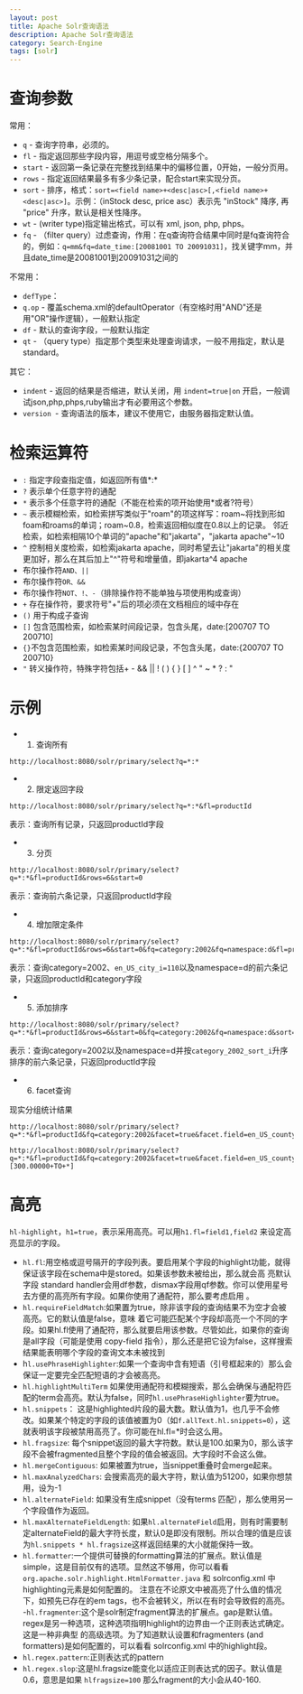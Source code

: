 ```yaml
---
layout: post
title: Apache Solr查询语法
description: Apache Solr查询语法
category: Search-Engine
tags: [solr]
---
```


# 查询参数

常用：

- `q` - 查询字符串，必须的。
- `fl` - 指定返回那些字段内容，用逗号或空格分隔多个。
- `start` - 返回第一条记录在完整找到结果中的偏移位置，0开始，一般分页用。
- `rows` - 指定返回结果最多有多少条记录，配合start来实现分页。
- `sort` - 排序，格式：`sort=<field name>+<desc|asc>[,<field name>+<desc|asc>]`。示例：（inStock desc, price asc）表示先 "inStock" 降序, 再 "price" 升序，默认是相关性降序。
- `wt` - (writer type)指定输出格式，可以有 xml, json, php, phps。
- `fq` - （filter query）过虑查询，作用：在q查询符合结果中同时是fq查询符合的，例如：`q=mm&fq=date_time:[20081001 TO 20091031]`，找关键字mm，并且date_time是20081001到20091031之间的

不常用：

- `defType`：
- `q.op` - 覆盖schema.xml的defaultOperator（有空格时用"AND"还是用"OR"操作逻辑），一般默认指定
- `df` - 默认的查询字段，一般默认指定
- `qt` - （query type）指定那个类型来处理查询请求，一般不用指定，默认是standard。

其它：

- `indent` - 返回的结果是否缩进，默认关闭，用 `indent=true|on` 开启，一般调试json,php,phps,ruby输出才有必要用这个参数。
- `version `- 查询语法的版本，建议不使用它，由服务器指定默认值。

# 检索运算符

- `:` 指定字段查指定值，如返回所有值*:*
- `?` 表示单个任意字符的通配
- `*` 表示多个任意字符的通配（不能在检索的项开始使用*或者?符号）
- `~` 表示模糊检索，如检索拼写类似于"roam"的项这样写：roam~将找到形如foam和roams的单词；roam~0.8，检索返回相似度在0.8以上的记录。
	邻近检索，如检索相隔10个单词的"apache"和"jakarta"，"jakarta apache"~10
- `^` 控制相关度检索，如检索jakarta apache，同时希望去让"jakarta"的相关度更加好，那么在其后加上"^"符号和增量值，即jakarta^4 apache
- 布尔操作符`AND、||`
- 布尔操作符`OR、&&`
- 布尔操作符`NOT、!、-`（排除操作符不能单独与项使用构成查询）
- `+` 存在操作符，要求符号"+"后的项必须在文档相应的域中存在
- `()` 用于构成子查询
- `[]` 包含范围检索，如检索某时间段记录，包含头尾，date:[200707 TO 200710]
- `{}`不包含范围检索，如检索某时间段记录，不包含头尾，date:{200707 TO 200710}
- `"` 转义操作符，特殊字符包括+ - && || ! ( ) { } [ ] ^ " ~ * ? : "


# 示例

- 1. 查询所有

```
http://localhost:8080/solr/primary/select?q=*:*
```

- 2. 限定返回字段

```
http://localhost:8080/solr/primary/select?q=*:*&fl=productId
```

表示：查询所有记录，只返回productId字段

- 3. 分页

```
http://localhost:8080/solr/primary/select?q=*:*&fl=productId&rows=6&start=0
```

表示：查询前六条记录，只返回productId字段

- 4. 增加限定条件

```
http://localhost:8080/solr/primary/select?q=*:*&fl=productId&rows=6&start=0&fq=category:2002&fq=namespace:d&fl=productId+category&fq=en_US_city_i:1101
```

表示：查询category=2002、`en_US_city_i=110`以及namespace=d的前六条记录，只返回productId和category字段

- 5. 添加排序

```
http://localhost:8080/solr/primary/select?q=*:*&fl=productId&rows=6&start=0&fq=category:2002&fq=namespace:d&sort=category_2002_sort_i+asc
```

表示：查询category=2002以及namespace=d并按`category_2002_sort_i`升序排序的前六条记录，只返回productId字段

- 6. facet查询

现实分组统计结果

```
http://localhost:8080/solr/primary/select?q=*:*&fl=productId&fq=category:2002&facet=true&facet.field=en_US_county_i&facet.field=en_US_hotelType_s&facet.field=price_p&facet.field=heatRange_i

http://localhost:8080/solr/primary/select?q=*:*&fl=productId&fq=category:2002&facet=true&facet.field=en_US_county_i&facet.field=en_US_hotelType_s&facet.field=price_p&facet.field=heatRange_i&facet.query=price_p:[300.00000+TO+*]
```

# 高亮

`hl-highlight`，`h1=true`，表示采用高亮。可以用`h1.fl=field1,field2` 来设定高亮显示的字段。

- `hl.fl`:用空格或逗号隔开的字段列表。要启用某个字段的highlight功能，就得保证该字段在schema中是stored。如果该参数未被给出，那么就会高 亮默认字段 standard handler会用df参数，dismax字段用qf参数。你可以使用星号去方便的高亮所有字段。如果你使用了通配符，那么要考虑启用 。
- `hl.requireFieldMatch`:如果置为true，除非该字段的查询结果不为空才会被高亮。它的默认值是false，意味 着它可能匹配某个字段却高亮一个不同的字段。如果hl.fl使用了通配符，那么就要启用该参数。尽管如此，如果你的查询是all字段（可能是使用 copy-field 指令），那么还是把它设为false，这样搜索结果能表明哪个字段的查询文本未被找到
- h`l.usePhraseHighlighter`:如果一个查询中含有短语（引号框起来的）那么会保证一定要完全匹配短语的才会被高亮。
- `hl.highlightMultiTerm`
如果使用通配符和模糊搜索，那么会确保与通配符匹配的term会高亮。默认为false，同时`hl.usePhraseHighlighter`要为true。
- `hl.snippets`：
这是highlighted片段的最大数。默认值为1，也几乎不会修改。如果某个特定的字段的该值被置为0（如`f.allText.hl.snippets=0`），这就表明该字段被禁用高亮了。你可能在hl.fl=*时会这么用。
- `hl.fragsize`:
每个snippet返回的最大字符数。默认是100.如果为0，那么该字段不会被fragmented且整个字段的值会被返回。大字段时不会这么做。
- `hl.mergeContiguous`:
如果被置为true，当snippet重叠时会merge起来。
- `hl.maxAnalyzedChars`:
会搜索高亮的最大字符，默认值为51200，如果你想禁用，设为-1
- `hl.alternateField`:
如果没有生成snippet（没有terms 匹配），那么使用另一个字段值作为返回。
- `hl.maxAlternateFieldLength`:
如果`hl.alternateField`启用，则有时需要制定alternateField的最大字符长度，默认0是即没有限制。所以合理的值是应该为`hl.snippets * hl.fragsize`这样返回结果的大小就能保持一致。
- `hl.formatter`:一个提供可替换的formatting算法的扩展点。默认值是simple，这是目前仅有的选项。显然这不够用，你可以看看`org.apache.solr.highlight.HtmlFormatter.java` 和 solrconfig.xml 中highlighting元素是如何配置的。
注意在不论原文中被高亮了什么值的情况下，如预先已存在的em tags，也不会被转义，所以在有时会导致假的高亮。
-`hl.fragmenter`:这个是solr制定fragment算法的扩展点。gap是默认值。regex是另一种选项，这种选项指明highlight的边界由一个正则表达式确定。这是一种非典型 的高级选项。为了知道默认设置和fragmenters (and formatters)是如何配置的，可以看看 solrconfig.xml 中的highlight段。
- `hl.regex.pattern`:正则表达式的pattern
- `hl.regex.slop`:这是hl.fragsize能变化以适应正则表达式的因子。默认值是0.6，意思是如果 `hlfragsize=100` 那么fragment的大小会从40-160.

